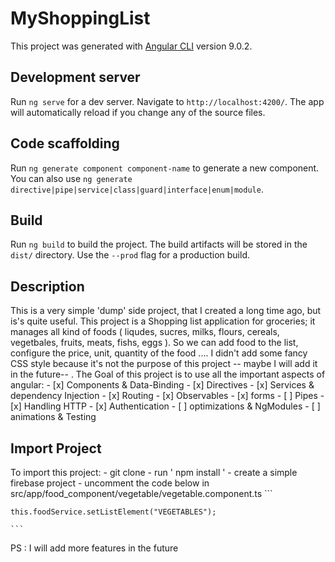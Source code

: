 # MyShoppingList

This project was generated with [Angular CLI](https://github.com/angular/angular-cli) version 9.0.2.

## Development server

Run `ng serve` for a dev server. Navigate to `http://localhost:4200/`. The app will automatically reload if you change any of the source files.

## Code scaffolding

Run `ng generate component component-name` to generate a new component. You can also use `ng generate directive|pipe|service|class|guard|interface|enum|module`.

## Build

Run `ng build` to build the project. The build artifacts will be stored in the `dist/` directory. Use the `--prod` flag for a production build.

## Description

This is a very simple 'dump' side project, that I created a long time ago, but is's quite useful.
This project is a Shopping list application for groceries; it manages all kind of foods ( liqudes, sucres, milks, flours, cereals, vegetbales, fruits, meats, fishs, eggs ). So we can add food to the list, configure the price, unit, quantity of the food ....
I didn't add some fancy CSS style because it's not the purpose of this project -- maybe I will add it in the future-- .
The Goal of this project is to use all the important aspects of angular:
	- [x] Components & Data-Binding
	- [x] Directives
	- [x] Services & dependency Injection
	- [x] Routing
	- [x] Observables
	- [x] forms
	- [ ] Pipes
	- [x] Handling HTTP
	- [x] Authentication
	- [ ] optimizations & NgModules
	- [ ] animations & Testing

## Import Project
To import this project:
	- git clone
	- run ' npm install '
	- create a simple firebase project
	- uncomment the code below in src/app/food_component/vegetable/vegetable.component.ts
	```
	
	this.foodService.setListElement("VEGETABLES");

	```

PS : I will add more features in the future	

